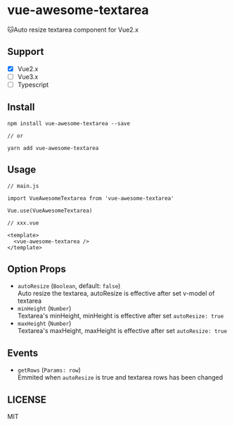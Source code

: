 # vue-awesome-textarea
🐱Auto resize textarea component for Vue2.x

## Support

- [x] Vue2.x
- [ ] Vue3.x
- [ ] Typescript

## Install

```
npm install vue-awesome-textarea --save

// or

yarn add vue-awesome-textarea

```

## Usage

```
// main.js

import VueAwesomeTextarea from 'vue-awesome-textarea'

Vue.use(VueAwesomeTextarea)

// xxx.vue

<template>
  <vue-awesome-textarea />
</template>

```

## Option Props

- `autoResize` (`Boolean`, default: `false`)<br/>
  Auto resize the textarea, autoResize is effective after set v-model of textarea
- `minHeight` (`Number`)<br/>
  Textarea's minHeight, minHeight is effective after set `autoResize: true`
- `maxHeight` (`Number`)<br/>
  Textarea's maxHeight, maxHeight is effective after set `autoResize: true`

## Events

- `getRows` (`Params: row`)<br/>
  Emmited when `autoResize` is true and textarea rows has been changed

## LICENSE
MIT